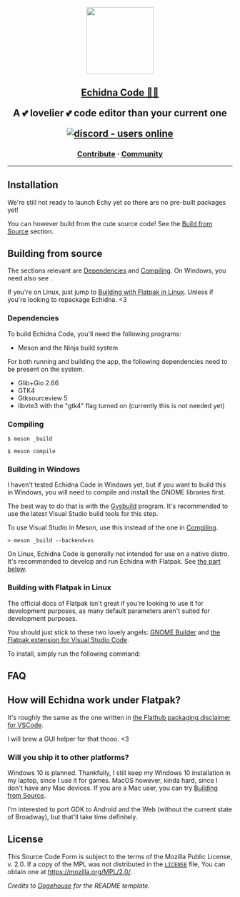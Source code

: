 

<a href="https://codeberg.org/EchidnaHQ/echidna"><p align="center">
<img height=150 src="https://codeberg.org/EchidnaHQ/echidna/raw/commit/63e61511aacd074e14c8894c5e600d3533012a23/assets/io.fortressia.Echidna.Source.svg"/>
<h2 align="center">Echidna Code 💖✨</p>

</p></a>
<p align="center">
  <strong>A 💕 lovelier 💕 code editor than your current one</strong>
</p>
<p align="center">
  <a href="https://discord.gg/BJusUKd8Vj">
    <img src="https://img.shields.io/discord/880440438652284988?style=for-the-badge" alt="discord - users online" />
  </a>
</p>

<h3 align="center">
  <a href="./CONTRIBUTING.md">Contribute</a>
  <span> · </span>
  <a href="https://discord.gg/BJusUKd8Vj">Community</a>
 
</h3>

---

## Installation

We're still not ready to launch Echy yet so there are no pre-built packages yet! 

You can however build from the cute source code! See the [Build from Source](./README#building-from-source) section.
## Building from source

The sections relevant are [Dependencies](#dependencies) and [Compiling](#compiling). On Windows, you need also see [](#building-in-windows).

If you're on Linux, just jump to [Building with Flatpak in Linux](#building-with-flatpak-in-linux). 
Unless if you're looking to repackage Echidna. <3

### Dependencies

To build Echidna Code, you'll need the following programs:
- Meson and the Ninja build system
 
For both running and building the app, the following dependencies need to be present on the system.
- Glib+Gio 2.66 
- GTK4
- Gtksourceview 5
- libvte3 with the "gtk4" flag turned on (currently this is not needed yet)


### Compiling

```
$ meson _build
```

```
$ meson compile
```


### Building in Windows
I haven't tested Echidna Code in Windows yet, but if you want to build this in Windows, you will need to compile and install the GNOME libraries first.

The best way to do that is with the [Gvsbuild](https://github.com/wingtk/gvsbuild) program. It's recommended to use the latest Visual Studio build tools for this step.

To use Visual Studio in Meson, use this instead of the one in [Compiling](#Compiling).

```
> meson _build --backend=vs
```

On Linux, Echidna Code is generally not intended for use on a native distro. It's recommended to develop and run Echidna with Flatpak. See [the part below](#building-with-flatpak-in-linux).

### Building with Flatpak in Linux


The official docs of Flatpak isn't great if you're looking to use it for development purposes, as many default parameters aren't suited for development purposes. 

You should just stick to these two lovely angels: [GNOME Builder]() and [the Flatpak extension for Visual Studio Code](https://open-vsx.org/vscode/item?itemName=bilelmoussaoui.flatpak-vscode).



To install, simply run the following command:

## FAQ

## How will Echidna work under Flatpak?
It's roughly the same as the one written in [the Flathub packaging disclaimer for VSCode](https://github.com/flathub/com.visualstudio.code/blob/master/flatpak-warning.txt).

I will brew a GUI helper for that thooo. <3


### Will you ship it to other platforms?
Windows 10 is planned. Thankfully, I still keep my Windows 10 installation in my laptop, since I use it for games. MacOS however, kinda hard, since I don't have any Mac devices. If you are a Mac user, you can try [Building from Source](#building-from-source).

I'm interested to port GDK to Android and the Web (without the current state of Broadway), but that'll take time definitely.
## License

This Source Code Form is subject to the terms of the Mozilla Public License, v. 2.0. If a copy of the MPL was not distributed in the [`LICENSE`](./LICENSE) file, You can obtain one at https://mozilla.org/MPL/2.0/.

*Credits to [Dogehouse](https://github.com/benawad/dogehouse) for the README template.*